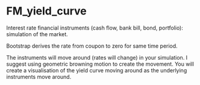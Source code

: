 # FM_yield_curve


Interest rate financial instruments (cash flow, bank bill, bond, portfolio): simulation of the market.

Bootstrap derives the rate from coupon to zero for same time period.

The instruments will move around (rates will change) in your simulation.
I suggest using geometric browning motion to create the movement.
You will create a visualisation of the yield curve moving around as the underlying instruments move around.